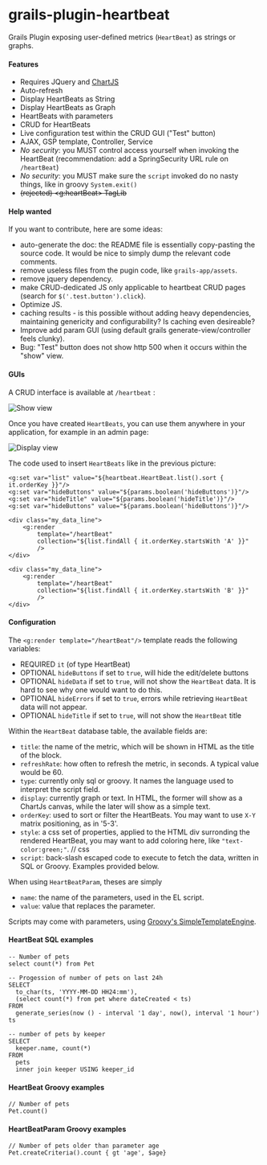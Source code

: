 # grails-plugin-heartbeat

Grails Plugin exposing user-defined metrics (`HeartBeat`) as strings or graphs.

#### Features

* Requires JQuery and [ChartJS](http://www.chartjs.org)
* Auto-refresh
* Display HeartBeats as String
* Display HeartBeats as Graph
* HeartBeats with parameters
* CRUD for HeartBeats
* Live configuration test within the CRUD GUI ("Test" button)
* AJAX, GSP template, Controller, Service
* _No security_: you MUST control access yourself when invoking the HeartBeat (recommendation: add a SpringSecurity URL rule on `/heartBeat`)
* _No security_: you MUST make sure the `script` invoked do no nasty things, like in groovy `System.exit()` 
* ~~(rejected) &lt;g:heartBeat&gt; TagLib~~

#### Help wanted

If you want to contribute, here are some ideas:

* auto-generate the doc: the README file is essentially copy-pasting the source code. It would be nice to simply dump the relevant code comments.
* remove useless files from the pugin code, like `grails-app/assets`.
* remove jquery dependency.
* make CRUD-dedicated JS only applicable to heartbeat CRUD pages (search for `$('.test.button').click`). 
* Optimize JS.
* caching results - is this possible without adding heavy dependencies, maintaining genericity and configurability? Is caching even desireable?
* Improve add param GUI (using default grails generate-view/controller feels clunky).
* Bug: "Test" button does not show http 500 when it occurs within the "show" view.

#### GUIs

A CRUD interface is available at `/heartbeat` :

![Show view](https://raw.githubusercontent.com/igorrosenberg/grails-plugin-heartbeat/documentation/show.png)

Once you have created `HeartBeats`, you can use them anywhere in your application, for example in an admin page: 

![Display view](https://raw.githubusercontent.com/igorrosenberg/grails-plugin-heartbeat/documentation/display.png)

The code used to insert `HeartBeats` like in the previous picture:

```
<g:set var="list" value="${heartbeat.HeartBeat.list().sort { it.orderKey }}"/>
<g:set var="hideButtons" value="${params.boolean('hideButtons')}"/>
<g:set var="hideTitle" value="${params.boolean('hideTitle')}"/>
<g:set var="hideButtons" value="${params.boolean('hideButtons')}"/>

<div class="my_data_line">
    <g:render 
        template="/heartBeat" 
        collection="${list.findAll { it.orderKey.startsWith 'A' }}"
        />
</div>

<div class="my_data_line">
    <g:render 
        template="/heartBeat" 
        collection="${list.findAll { it.orderKey.startsWith 'B' }}"
        />
</div>
```

#### Configuration

The `<g:render template="/heartBeat"/>` template reads the following variables:
- REQUIRED `it` (of type HeartBeat)
- OPTIONAL `hideButtons` if set to `true`, will hide the edit/delete buttons
- OPTIONAL `hideData` if set to `true`, will not show the `HeartBeat` data. It is hard to see why one would want to do this.
- OPTIONAL `hideErrors` if set to `true`, errors while retrieving `HeartBeat` data will not appear.
- OPTIONAL `hideTitle` if set to `true`, will not show the `HeartBeat` title

Within the `HeartBeat` database table, the available fields are:

* `title`: the name of the metric, which will be shown in HTML as the title of the block.
* `refreshRate`: how often to refresh the metric, in seconds. A typical value would be 60.
* `type`: currently only sql or groovy. It names the language used to interpret the script field.
* `display`: currently graph or text. In HTML, the former will show as a ChartJs canvas, while the later will show as a simple text.
* `orderKey`: used to sort or filter the HeartBeats. You may want to use `X-Y` matrix positioning, as in '5-3'. 
* `style`: a css set of properties, applied to the HTML div surronding the rendered HeartBeat, you may want to add coloring here, like `"text-color:green;"`.      // css
* `script`: back-slash escaped code to execute to fetch the data, written in SQL or Groovy. Examples provided below.

When using `HeartBeatParam`, theses are simply 
* `name`: the name of the parameters, used in the EL script. 
* `value`: value that replaces the parameter.

Scripts may come with parameters, using [Groovy's SimpleTemplateEngine](http://docs.groovy-lang.org/latest/html/documentation/template-engines.html#_simpletemplateengine).


#### HeartBeat SQL examples

```
-- Number of pets
select count(*) from Pet
```

```
-- Progession of number of pets on last 24h   
SELECT 
  to_char(ts, 'YYYY-MM-DD HH24:mm'),
  (select count(*) from pet where dateCreated < ts)
FROM
  generate_series(now () - interval '1 day', now(), interval '1 hour') ts
```

```
-- number of pets by keeper
SELECT 
  keeper.name, count(*)
FROM
  pets 
  inner join keeper USING keeper_id
```

#### HeartBeat Groovy examples

```
// Number of pets
Pet.count()
```


#### HeartBeatParam Groovy examples

```
// Number of pets older than parameter age
Pet.createCriteria().count { gt 'age', $age}
```

